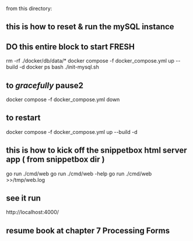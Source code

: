 from this directory:

## this is how to reset & run the mySQL instance

## DO this entire block to start FRESH
rm -rf ./docker/db/data/*
docker compose -f docker_compose.yml up --build -d
docker ps
bash ./init-mysql.sh

## to *gracefully* pause2
docker compose -f docker_compose.yml down

## to restart
docker compose -f docker_compose.yml up --build -d

## this is how to kick off the snippetbox html server app ( from snippetbox dir )

go run ./cmd/web
go run ./cmd/web -help
go run ./cmd/web >>/tmp/web.log

## see it run
http://localhost:4000/

## resume book at chapter 7 Processing Forms


